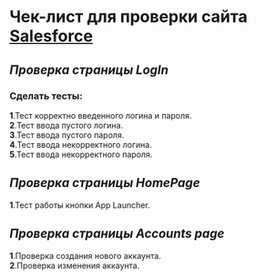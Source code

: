 # Чек-лист для проверки сайта [Salesforce](https://www.salesforce.com/)
## _Проверка страницы LogIn_
### Сделать тесты:
**1**.Тест корректно введенного логина и пароля. <br/>
**2**.Тест ввода пустого логина. <br/>
**3**.Тест ввода пустого пароля. <br/>
**4**.Тест ввода некорректного логина. <br/>
**5**.Тест ввода некорректного пароля. <br/>
## _Проверка страницы HomePage_
**1**.Тест работы кнопки App Launcher. <br/>
## _Проверка страницы Accounts page_
**1**.Проверка создания нового аккаунта. <br/>
**2**.Проверка изменения аккаунта. <br/>